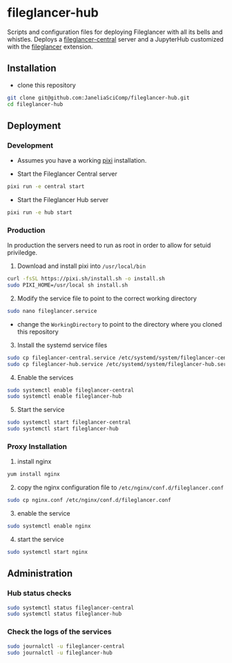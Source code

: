 # fileglancer-hub

Scripts and configuration files for deploying Fileglancer with all its bells and whistles. Deploys a [fileglancer-central](https://github.com/JaneliaSciComp/fileglancer-central) server and a JupyterHub customized with the [fileglancer](https://github.com/JaneliaSciComp/fileglancer) extension.

## Installation

- clone this repository
```bash
git clone git@github.com:JaneliaSciComp/fileglancer-hub.git
cd fileglancer-hub
```

## Deployment

### Development

- Assumes you have a working [pixi](https://pixi.sh) installation.

- Start the Fileglancer Central server
```bash
pixi run -e central start
```

- Start the Fileglancer Hub server
```bash
pixi run -e hub start
```

### Production

In production the servers need to run as root in order to allow for setuid priviledge. 

1. Download and install pixi into `/usr/local/bin`
```bash
curl -fsSL https://pixi.sh/install.sh -o install.sh
sudo PIXI_HOME=/usr/local sh install.sh
```

2. Modify the service file to point to the correct working directory
```bash
sudo nano fileglancer.service
```
- change the `WorkingDirectory` to point to the directory where you cloned this repository

3. Install the systemd service files
```bash
sudo cp fileglancer-central.service /etc/systemd/system/fileglancer-central.service
sudo cp fileglancer-hub.service /etc/systemd/system/fileglancer-hub.service
```
4. Enable the services
```bash
sudo systemctl enable fileglancer-central
sudo systemctl enable fileglancer-hub
```
5. Start the service
```bash
sudo systemctl start fileglancer-central
sudo systemctl start fileglancer-hub
```

### Proxy Installation
1. install nginx
```bash
yum install nginx
```
2. copy the nginx configuration file to `/etc/nginx/conf.d/fileglancer.conf`
```bash
sudo cp nginx.conf /etc/nginx/conf.d/fileglancer.conf
```
3. enable the service
```bash
sudo systemctl enable nginx
```
4. start the service
```bash
sudo systemctl start nginx
```

## Administration

### Hub status checks

```bash
sudo systemctl status fileglancer-central
sudo systemctl status fileglancer-hub
```

### Check the logs of the services

```bash
sudo journalctl -u fileglancer-central
sudo journalctl -u fileglancer-hub
```
